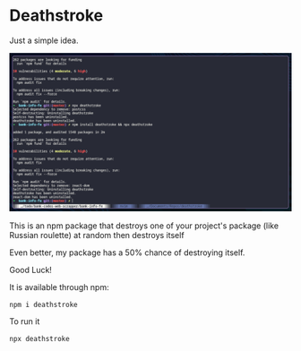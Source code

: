 # Deathstroke

Just a simple idea. 

![hell yeah](public/Screenshot_20240902_213037.png)

This is an npm package that destroys one of your project's package (like Russian roulette) at random then destroys itself

Even better, my package has a 50% chance of destroying itself.

Good Luck!

It is available through npm:

```
npm i deathstroke
```

To run it
```
npx deathstroke
```
